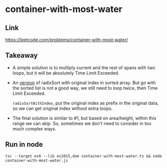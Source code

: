 # container-with-most-water

## Link

https://leetcode.com/problems/container-with-most-water/

## Takeaway

- A simple solution is to multiply current and the rest of spans with two loops, but it will be absolutely Time Limit Exceeded.
- An [version](./container-with-most-water-overtime.ts) of radixSort with original index in sorted array. But go with the sorted list is not a good way, we still need to loop twice, then Time Limit Exceeded.

  `radixSortWithIndex`, put the original index as prefix in the original data, so we can get original index without extra loops.

- The final solution is similar to #1, but based on area/height, within this range we can skip. So, sometimes we don't need to consider in too much complex ways.

## Run in node

`tsc --target es6 --lib es2015,dom container-with-most-water.ts && node container-with-most-water.js`
